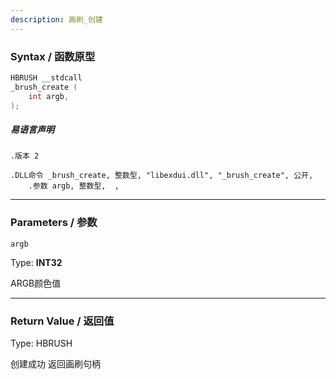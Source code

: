 ```yaml
---
description: 画刷_创建
---
```


### Syntax / 函数原型

```C++
HBRUSH __stdcall 
_brush_create (
    int argb,
);
```

##### 易语言声明

```Elang
.版本 2

.DLL命令 _brush_create, 整数型, "libexdui.dll", "_brush_create", 公开, 
    .参数 argb, 整数型,  , 
```

---

### Parameters / 参数

`argb`

Type: **INT32**

ARGB颜色值

---

### Return Value / 返回值

Type: HBRUSH

创建成功 返回画刷句柄
